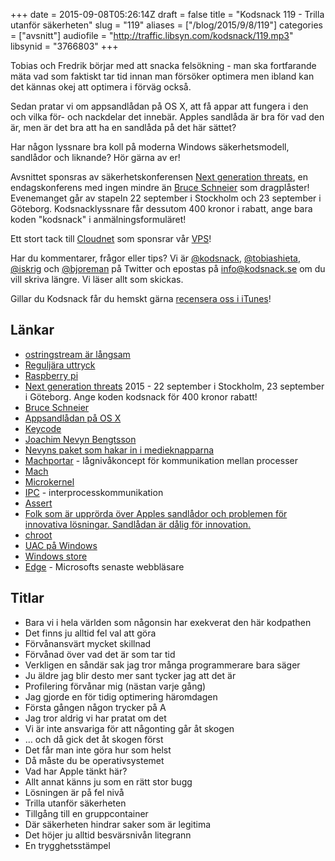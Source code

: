 +++
date = 2015-09-08T05:26:14Z
draft = false
title = "Kodsnack 119 - Trilla utanför säkerheten"
slug = "119"
aliases = ["/blog/2015/9/8/119"]
categories = ["avsnitt"]
audiofile = "http://traffic.libsyn.com/kodsnack/119.mp3"
libsynid = "3766803"
+++

Tobias och Fredrik börjar med att snacka felsökning - man ska fortfarande mäta vad som faktiskt tar tid innan man försöker optimera men ibland kan det kännas okej att optimera i förväg också.

Sedan pratar vi om appsandlådan på OS X, att få appar att fungera i den och vilka för- och nackdelar det innebär. Apples sandlåda är bra för vad den är, men är det bra att ha en sandlåda på det här sättet?

Har någon lyssnare bra koll på moderna Windows säkerhetsmodell, sandlådor och liknande? Hör gärna av er!

Avsnittet sponsras av säkerhetskonferensen [Next generation threats](http://www.nextgenerationthreats.se), en endagskonferens med ingen mindre än [Bruce Schneier](https://en.wikipedia.org/wiki/Bruce_Schneier) som dragplåster! Evenemanget går av stapeln 22 september i Stockholm och 23 september i Göteborg. Kodsnacklyssnare får dessutom 400 kronor i rabatt, ange bara koden "kodsnack" i anmälningsformuläret!

Ett stort tack till [Cloudnet](http://www.cloudnet.se) som sponsrar vår [VPS](http://en.wikipedia.org/wiki/Virtual_private_server)!

Har du kommentarer, frågor eller tips? Vi är [@kodsnack](https://www.twitter.com/kodsnack), [@tobiashieta](https://www.twitter.com/tobiashieta), [@iskrig](https://www.twitter.com/iskrig) och [@bjoreman](https://www.twitter.com/bjoreman) på Twitter och epostas på [info@kodsnack.se](mailto:info@kodsnack.se) om du vill skriva längre. Vi läser allt som skickas.

Gillar du Kodsnack får du hemskt gärna [recensera oss i iTunes](http://itunes.apple.com/se/podcast/kodsnack/id561631498?l=en)!

## Länkar ##
* [ostringstream är långsam](http://www.cplusplus.com/forum/general/74026/)
* [Reguljära uttryck](https://en.wikipedia.org/wiki/Regular_expression)
* [Raspberry pi](https://en.wikipedia.org/wiki/Raspberry_Pi)
* [Next generation threats](http://www.nextgenerationthreats.se) 2015 - 22 september i Stockholm, 23 september i Göteborg. Ange koden kodsnack för 400 kronor rabatt!
* [Bruce Schneier](https://en.wikipedia.org/wiki/Bruce_Schneier)
* [Appsandlådan på OS X](https://developer.apple.com/library/mac/documentation/Security/Conceptual/AppSandboxDesignGuide/AboutAppSandbox/AboutAppSandbox.html)
* [Keycode](https://en.wikipedia.org/wiki/Scancode)
* [Joachim Nevyn Bengtsson](https://twitter.com/nevyn)
* [Nevyns paket som hakar in i medieknapparna](https://github.com/nevyn/SPMediaKeyTap)
* [Machportar](https://robert.sesek.com/2012/1/debugging_mach_ports.html) - lågnivåkoncept för kommunikation mellan processer
* [Mach](https://en.wikipedia.org/wiki/Mach_%28kernel%29)
* [Microkernel](https://en.wikipedia.org/wiki/Microkernel)
* [IPC](https://en.wikipedia.org/wiki/Inter-process_communication) - interprocesskommunikation
* [Assert](https://en.wikipedia.org/wiki/Assertion_%28software_development%29)
* [Folk som är upprörda över Apples sandlådor och problemen för innovativa lösningar. Sandlådan är dålig för innovation.](http://www.imore.com/mac-app-store-and-trouble-sandboxing)
* [chroot](https://en.wikipedia.org/wiki/Chroot)
* [UAC på Windows](https://en.wikipedia.org/wiki/User_Account_Control)
* [Windows store](https://en.wikipedia.org/wiki/Windows_Store)
* [Edge](https://en.wikipedia.org/wiki/Microsoft_Edge) - Microsofts senaste webbläsare

## Titlar ##
* Bara vi i hela världen som någonsin har exekverat den här kodpathen
* Det finns ju alltid fel val att göra
* Förvånansvärt mycket skillnad
* Förvånad över vad det är som tar tid
* Verkligen en såndär sak jag tror många programmerare bara säger
* Ju äldre jag blir desto mer sant tycker jag att det är
* Profilering förvånar mig (nästan varje gång)
* Jag gjorde en för tidig optimering häromdagen
* Första gången någon trycker på A
* Jag tror aldrig vi har pratat om det
* Vi är inte ansvariga för att någonting går åt skogen
* … och då gick det åt skogen först
* Det får man inte göra hur som helst
* Då måste du be operativsystemet
* Vad har Apple tänkt här?
* Allt annat känns ju som en rätt stor bugg
* Lösningen är på fel nivå
* Trilla utanför säkerheten
* Tillgång till en gruppcontainer
* Där säkerheten hindrar saker som är legitima
* Det höjer ju alltid besvärsnivån litegrann
* En trygghetsstämpel
